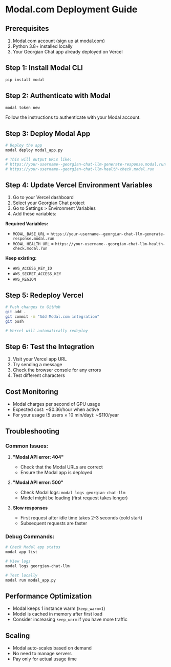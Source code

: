# Modal.com Deployment Guide

## Prerequisites
1. Modal.com account (sign up at modal.com)
2. Python 3.8+ installed locally
3. Your Georgian Chat app already deployed on Vercel

## Step 1: Install Modal CLI
```bash
pip install modal
```

## Step 2: Authenticate with Modal
```bash
modal token new
```
Follow the instructions to authenticate with your Modal account.

## Step 3: Deploy Modal App
```bash
# Deploy the app
modal deploy modal_app.py

# This will output URLs like:
# https://your-username--georgian-chat-llm-generate-response.modal.run
# https://your-username--georgian-chat-llm-health-check.modal.run
```

## Step 4: Update Vercel Environment Variables
1. Go to your Vercel dashboard
2. Select your Georgian Chat project
3. Go to Settings > Environment Variables
4. Add these variables:

**Required Variables:**
- `MODAL_BASE_URL` = `https://your-username--georgian-chat-llm-generate-response.modal.run`
- `MODAL_HEALTH_URL` = `https://your-username--georgian-chat-llm-health-check.modal.run`

**Keep existing:**
- `AWS_ACCESS_KEY_ID`
- `AWS_SECRET_ACCESS_KEY`
- `AWS_REGION`

## Step 5: Redeploy Vercel
```bash
# Push changes to GitHub
git add .
git commit -m "Add Modal.com integration"
git push

# Vercel will automatically redeploy
```

## Step 6: Test the Integration
1. Visit your Vercel app URL
2. Try sending a message
3. Check the browser console for any errors
4. Test different characters

## Cost Monitoring
- Modal charges per second of GPU usage
- Expected cost: ~$0.36/hour when active
- For your usage (5 users × 10 min/day): ~$110/year

## Troubleshooting

### Common Issues:
1. **"Modal API error: 404"**
   - Check that the Modal URLs are correct
   - Ensure the Modal app is deployed

2. **"Modal API error: 500"**
   - Check Modal logs: `modal logs georgian-chat-llm`
   - Model might be loading (first request takes longer)

3. **Slow responses**
   - First request after idle time takes 2-3 seconds (cold start)
   - Subsequent requests are faster

### Debug Commands:
```bash
# Check Modal app status
modal app list

# View logs
modal logs georgian-chat-llm

# Test locally
modal run modal_app.py
```

## Performance Optimization
- Modal keeps 1 instance warm (`keep_warm=1`)
- Model is cached in memory after first load
- Consider increasing `keep_warm` if you have more traffic

## Scaling
- Modal auto-scales based on demand
- No need to manage servers
- Pay only for actual usage time
